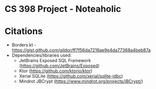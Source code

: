 # CS 398 Project - Noteaholic

# Citations
- Borders.kt - https://gist.github.com/gildor/ff7f56da7216ae9e4da77368a4beb87a
- Dependencies/libraries used:
  - JetBrains Exposed SQL Framework (https://github.com/JetBrains/Exposed)
  - Ktor (https://github.com/ktorio/ktor)
  - Xerial SQLite (https://github.com/xerial/sqlite-jdbc)
  - Mindrot JBCrypt (https://www.mindrot.org/projects/jBCrypt/)

